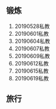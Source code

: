## 锻炼
1. 20190528私教
2. 20190601私教
3. 20190604私教
4. 20190607私教
5. 20190609私教
6. 20190612私教
7. 20190615私教
8. 20190619私教

## 旅行
